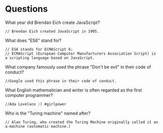 # Questions

What year did Brendan Eich create JavaScript?

```
// Brendan Eich created JavaScript in 1995.
```

What does "ES6" stand for?

```
// ES6 stands for ECMAScript 6; 
// ECMAScript (European Computer Manufacturers Association Script) is a scripting language based on JavaScript.
```

What company famously used the phrase "Don't be evil" in their code of conduct?

```
//Google used this phrase in their code of conduct.
```

What English mathematician and writer is often regarded as the first computer programmer?

```
//Ada Lovelace :) #girlpower
```

Who is the "Turing machine" named after?

```
// Alan Turing, who created the Turing Machine originally called it an a-machine (automatic machine.)

```
